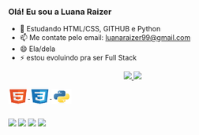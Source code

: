 ### Olá! Eu sou a Luana Raizer

- 🌱 Estudando HTML/CSS, GITHUB e Python
- 📫 Me contate pelo email: luanaraizer99@gmail.com
- 😄 Ela/dela
- ⚡ estou evoluindo pra ser Full Stack

<div align="center">
  <a href="https://github.com/LuanaRaizer99">
  <img height="180em" src="https://github-readme-stats.vercel.app/api?username=LuanaRaizer99&show_icons=false&theme=dracula&include_all_commits=true&count_private=true"/>
  <img height="180em" src="https://github-readme-stats.vercel.app/api/top-langs/?username=LuanaRaizer99&layout=compact&langs_count=7&theme=dracula"/>
</div>
  
  <div style="display: inline_block"><br>
  <img align="center" alt="Lu-HTML" height="30" width="40" src="https://raw.githubusercontent.com/devicons/devicon/master/icons/html5/html5-original.svg">
  <img align="center" alt="Lu-CSS" height="30" width="40" src="https://raw.githubusercontent.com/devicons/devicon/master/icons/css3/css3-original.svg">
  <img align="center" alt="Lu-Python" height="30" width="40" src="https://raw.githubusercontent.com/devicons/devicon/master/icons/python/python-original.svg">
  
  ##
  
  <div>
  <a href="https://www.instagram.com/luana_raizer/" target="_blank"><img src="https://img.shields.io/badge/-Instagram-%23E4405F?style=for-the-badge&logo=instagram&logoColor=white" target="_blank"></a>
 <a href="deusinha#3057" target="_blank"><img src="https://img.shields.io/badge/Discord-7289DA?style=for-the-badge&logo=discord&logoColor=white" target="_blank"></a> 
  <a href = "mailto:contatorluanaraizer99@gmail.com"><img src="https://img.shields.io/badge/-Gmail-%23333?style=for-the-badge&logo=gmail&logoColor=white" target="_blank"></a>
  <a href="https://www.linkedin.com/in/luana-raizer-54aa48206/" target="_blank"><img src="https://img.shields.io/badge/-LinkedIn-%230077B5?style=for-the-badge&logo=linkedin&logoColor=white" target="_blank"></a>
    </div
